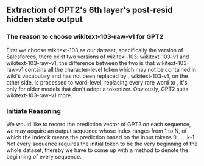 ## Extraction of GPT2's 6th layer's post-resid hidden state output

### The reason to choose wikitext-103-raw-v1 for GPT2
First we choose wikitext-103 as our dataset, specifically the version of Salesforces, there exist two versions of wikitexi-103: wikitext-103-v1 and wikitext-103-raw-v1, the difference between the two is that wikitext-103-raw-v1 contains all the character-level token which may not be contained in wiki's vocabulary and has not been replaced by <unk>, wikitext-103-v1, on the other side, is processed to word-level, replacing every rare word to <unk>, it's only for older models that don't adopt a tokenizer.
Obviously, GPT2 suits wikitext-103-raw-v1 more.

### Initiate Reasoning
We would like to record the prediction vector of GPT2 on each sequence, we may acquire an output sequence whose index ranges from 1 to N, of which the index k means the prediction based on the input tokens 0, ... ,k-1. Not every sequence requires the initial token to be the very beginning of the whole dataset, thereby we have to come up with a method to denote the beginning of every sequence.
